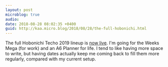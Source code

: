 ```yaml
---
layout: post
microblog: true
audio: 
date: 2018-08-28 08:02:35 +0400
guid: http://kaa.micro.blog/2018/08/28/the-full-hobonichi.html
---
```

The full Hobonichi Techo 2019 lineup is [now live](https://www.1101.com/store/techo/en/). I'm going for the Weeks Mega (for work) and an A6 Planner for life. I tend to like having more space to write, but having dates actually keep me coming back to fill them more regularly, compared with my current setup.
